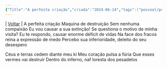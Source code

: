 ```yaml
---
{"Title":"A perfeita criação","criada":"2024-06-14","tags":["pessoal/poesias"],"dg-publish":true,"permalink":"/1.Minha Vida/Poesias/A perfeita criação/","dgPassFrontmatter":true}
---
```


| [Voltar](index) |
A perfeita criação
Maquina de destruição
Sem nenhuma compaixão
Eu vou causar a sua extinção!
Se questiona o motivo de minha visita?
Eu te respondo, causar enorme déficit de vidas
Na face dos fracos reina a expressão de medo
Percebo sua inferioridade, deleito do seu desespero

Céus e terras cedem diante meu ki
Meu coração pulsa a fúria
Que esses vermes vai destruir
Dentro do inferno, naf loresta dos pesadelos